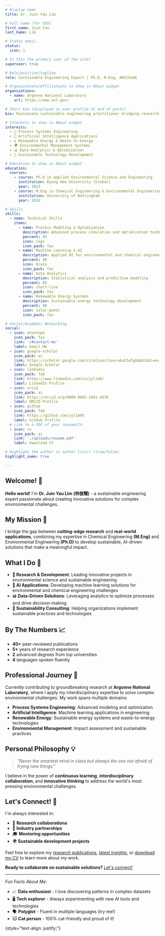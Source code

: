 ```yaml
---
# Display name
title: Dr. Juin Yau Lim 

# Full name (for SEO)
first_name: Juin Yau
last_name: Lim 

# Status emoji
status:
  icon: 🌱

# Is this the primary user of the site?
superuser: true

# Role/position/tagline
role: Sustainable Engineering Expert | Ph.D, M.Eng, AMIChemE

# Organizations/Affiliations to show in About widget
organizations:
  - name: Argonne National Laboratory
    url: https://www.anl.gov/

# Short bio (displayed in user profile at end of posts)
bio: Passionate sustainable engineering practitioner bridging research and industry with innovative AI-driven solutions for environmental challenges.

# Interests to show in About widget
interests:
  - 🔬 Process Systems Engineering
  - 🤖 Artificial Intelligence Applications
  - ♻️ Renewable Energy & Waste-to-Energy
  - 🌍 Environmental Management Systems
  - 📊 Data Analytics & Optimization
  - 🌱 Sustainable Technology Development

# Education to show in About widget
education:
  courses:
    - course: Ph.D in Applied Environmental Science and Engineering
      institution: Kyung Hee University (Global)
      year: 2023
    - course: M.Eng in Chemical Engineering & Environmental Engineering
      institution: University of Nottingham
      year: 2018

# Skills
skills:
  - name: Technical Skills
    items:
      - name: Process Modeling & Optimization
        description: Advanced process simulation and optimization techniques
        percent: 95
        icon: cogs
        icon_pack: fas
      - name: Machine Learning & AI
        description: Applied AI for environmental and chemical engineering
        percent: 90
        icon: brain
        icon_pack: fas
      - name: Data Analytics
        description: Statistical analysis and predictive modeling
        percent: 85
        icon: chart-line
        icon_pack: fas
      - name: Renewable Energy Systems
        description: Sustainable energy technology development
        percent: 90
        icon: solar-panel
        icon_pack: fas

# Social/Academic Networking
social:
  - icon: envelope
    icon_pack: fas
    link: '/#contact-me'
    label: Email Me
  - icon: google-scholar
    icon_pack: ai
    link: https://scholar.google.com/citations?user=6vKIwTgAAAAJ&hl=en
    label: Google Scholar
  - icon: linkedin
    icon_pack: fab
    link: https://www.linkedin.com/in/jylim8/
    label: LinkedIn Profile
  - icon: orcid
    icon_pack: ai
    link: https://orcid.org/0000-0002-2691-4439
    label: ORCID Profile
  - icon: github
    icon_pack: fab
    link: https://github.com/jylim95
    label: GitHub Profile
  # Link to a PDF of your resume/CV.
  - icon: cv
    icon_pack: ai
    link: './uploads/resume.pdf'
    label: Download CV

# Highlight the author in author lists? (true/false)
highlight_name: true

---
```


## Welcome! 👋

**Hello world!** I'm **Dr. Juin Yau Lim (林俊耀)** - a sustainable engineering expert passionate about creating innovative solutions for complex environmental challenges.

## My Mission 🎯

I bridge the gap between **cutting-edge research** and **real-world applications**, combining my expertise in Chemical Engineering **(M.Eng)** and Environmental Engineering **(Ph.D)** to develop sustainable, AI-driven solutions that make a meaningful impact.

## What I Do 🔬

- **🧪 Research & Development**: Leading innovative projects in environmental science and sustainable engineering
- **🤖 AI Applications**: Developing machine learning solutions for environmental and chemical engineering challenges  
- **📊 Data-Driven Solutions**: Leveraging analytics to optimize processes and drive decision-making
- **🌱 Sustainability Consulting**: Helping organizations implement sustainable practices and technologies

## By The Numbers 📈

- **40+** peer-reviewed publications
- **5+** years of research experience
- **2** advanced degrees from top universities
- **4** languages spoken fluently

## Professional Journey 🚀

Currently contributing to groundbreaking research at **Argonne National Laboratory**, where I apply my interdisciplinary expertise to solve complex environmental challenges. My work spans multiple domains:

- **Process Systems Engineering**: Advanced modeling and optimization
- **Artificial Intelligence**: Machine learning applications in engineering
- **Renewable Energy**: Sustainable energy systems and waste-to-energy technologies
- **Environmental Management**: Impact assessment and sustainable practices

## Personal Philosophy 💡

> *"Never the smartest mind in class but always the one not afraid of trying new things."*

I believe in the power of **continuous learning**, **interdisciplinary collaboration**, and **innovative thinking** to address the world's most pressing environmental challenges.

## Let's Connect! 🤝

I'm always interested in:
- 🔬 **Research collaborations**
- 💼 **Industry partnerships**
- 🎓 **Mentoring opportunities**
- 🌍 **Sustainable development projects**

Feel free to explore my [research publications](./publication/), [latest insights](./post/), or [download my CV](/uploads/resume.pdf) to learn more about my work.

**Ready to collaborate on sustainable solutions?** [Let's connect!](/#contact-me)

---

*Fun Facts About Me:*
- 📈 **Data enthusiast** - I love discovering patterns in complex datasets
- 🖥️ **Tech explorer** - Always experimenting with new AI tools and technologies  
- 🗣️ **Polyglot** - Fluent in multiple languages (try me!)
- 🐱 **Cat person** - 100% cat-friendly and proud of it!

{style="text-align: justify;"}